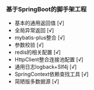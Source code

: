 ### 基于SpringBoot的脚手架工程
- 基本的通用返回值 [√]
- 全局异常返回 [√]
- mybatis-plus整合 [√]
- 参数校验 [√]
- redis的相关配置 [√]
- HttpClient整合连接池配置 [√]
- 通用日志logback+Slf4j [√]
- SpringContext依赖查找工具 [√]
- 简陋版多数据源 [√]
